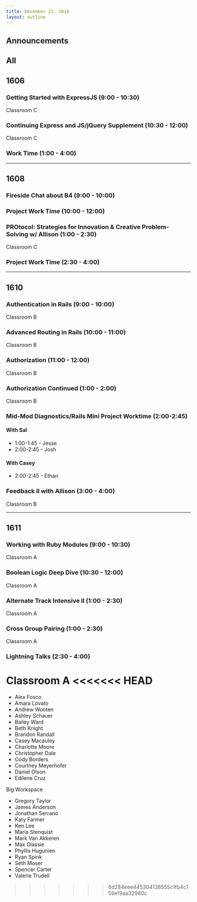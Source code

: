 ```yaml
---
title: December 21, 2016
layout: outline
---
```



## Announcements


## All

## 1606

### Getting Started with ExpressJS (9:00 - 10:30)

Classroom C

### Continuing Express and JS/jQuery Supplement (10:30 - 12:00)

Classroom C

### Work Time (1:00 - 4:00)

***

## 1608

### Fireside Chat about B4 (9:00 - 10:00)

### Project Work Time (10:00 - 12:00)

### PROtocol: Strategies for Innovation & Creative Problem-Solving w/ Allison (1:00 - 2:30)

Classroom C

### Project Work Time (2:30 - 4:00)

***

## 1610

### Authentication in Rails (9:00 - 10:00)

Classroom B

### Advanced Routing in Rails (10:00 - 11:00)

Classroom B

### Authorization (11:00 - 12:00)

Classroom B

### Authorization Continued (1:00 - 2:00)

Classroom B

### Mid-Mod Diagnostics/Rails Mini Project Worktime (2:00-2:45)

#### With Sal

* 1:00-1:45 - Jesse
* 2:00-2:45 - Josh

#### With Casey

* 2:00-2:45 - Ethan

### Feedback II with Allison (3:00 - 4:00)

Classroom B

***

## 1611

### Working with Ruby Modules (9:00 - 10:30)

Classroom A

### Boolean Logic Deep Dive (10:30 - 12:00)

Classroom A

### Alternate Track Intensive II (1:00 - 2:30)

Classroom A

### Cross Group Pairing (1:00 - 2:30)

Classroom A

### Lightning Talks (2:30 - 4:00)

Classroom A
<<<<<<< HEAD
=======

* Alex Fosco
* Amara Lovato
* Andrew Wooten
* Ashley Schauer
* Bailey Ward
* Beth Knight
* Brandon Randall
* Casey Macauley
* Charlotte Moore
* Christopher Dale
* Cody Borders
* Courtney Meyerhofer
* Daniel Olson
* Edilene Cruz

Big Workspace

* Gregory Taylor
* James Anderson
* Jonathan Serrano
* Katy Farmer
* Ken Lee
* Maria Stenquist
* Mark Van Akkeren
* Max Glassie
* Phyllis Hugunien
* Ryan Spink
* Seth Moser
* Spencer Carter
* Valerie Trudell
>>>>>>> 6d284eee445304138555c1fb4c159e19aa32960c
